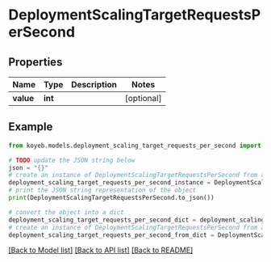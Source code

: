 # DeploymentScalingTargetRequestsPerSecond


## Properties

Name | Type | Description | Notes
------------ | ------------- | ------------- | -------------
**value** | **int** |  | [optional] 

## Example

```python
from koyeb.models.deployment_scaling_target_requests_per_second import DeploymentScalingTargetRequestsPerSecond

# TODO update the JSON string below
json = "{}"
# create an instance of DeploymentScalingTargetRequestsPerSecond from a JSON string
deployment_scaling_target_requests_per_second_instance = DeploymentScalingTargetRequestsPerSecond.from_json(json)
# print the JSON string representation of the object
print(DeploymentScalingTargetRequestsPerSecond.to_json())

# convert the object into a dict
deployment_scaling_target_requests_per_second_dict = deployment_scaling_target_requests_per_second_instance.to_dict()
# create an instance of DeploymentScalingTargetRequestsPerSecond from a dict
deployment_scaling_target_requests_per_second_from_dict = DeploymentScalingTargetRequestsPerSecond.from_dict(deployment_scaling_target_requests_per_second_dict)
```
[[Back to Model list]](../README.md#documentation-for-models) [[Back to API list]](../README.md#documentation-for-api-endpoints) [[Back to README]](../README.md)


